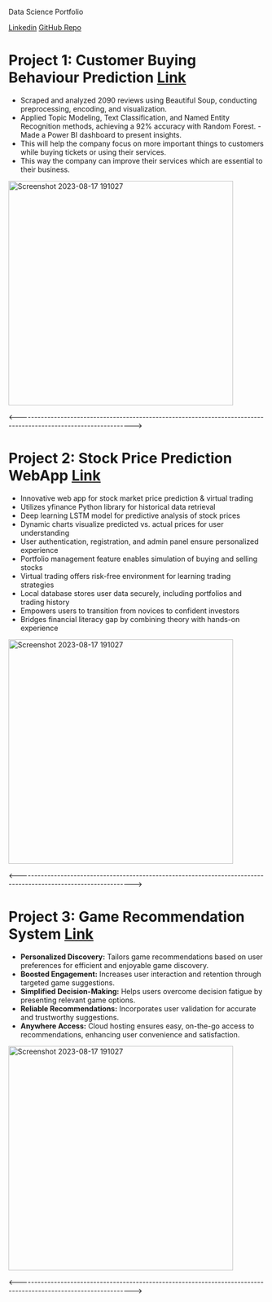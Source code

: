 Data Science Portfolio

[Linkedin](https://www.linkedin.com/in/roshan-salunke-865425263/)  [GitHub Repo](https://github.com/roshan9900?tab=repositories)

# Project 1: Customer Buying Behaviour Prediction [Link](https://github.com/roshan9900/British_Airways_Virtual_Pro)
- Scraped and analyzed 2090 reviews using Beautiful Soup, conducting preprocessing, encoding, and visualization.
- Applied Topic Modeling, Text Classification, and Named Entity Recognition methods, achieving a 92% accuracy with Random Forest. -Made a Power BI dashboard to present insights.
- This will help the company focus on more important things to customers while buying tickets or using their services.
- This way the company can improve their services which are essential to their business.


<img width="441" alt="Screenshot 2023-08-17 191027" src="https://github.com/roshan9900/Roshan_Portfolio/assets/115538447/b728254a-4cb7-47a0-a6eb-ed79bd701f26">

<----------------------------------------------------------------------------------------------------------------->

# Project 2: Stock Price Prediction WebApp [Link](https://github.com/roshan9900/Collage_Project)
- Innovative web app for stock market price prediction & virtual trading
- Utilizes yfinance Python library for historical data retrieval
- Deep learning LSTM model for predictive analysis of stock prices
- Dynamic charts visualize predicted vs. actual prices for user understanding
- User authentication, registration, and admin panel ensure personalized experience
- Portfolio management feature enables simulation of buying and selling stocks
- Virtual trading offers risk-free environment for learning trading strategies
- Local database stores user data securely, including portfolios and trading history
- Empowers users to transition from novices to confident investors
- Bridges financial literacy gap by combining theory with hands-on experience

<img width="441" alt="Screenshot 2023-08-17 191027" src="https://user-images.githubusercontent.com/115538447/261623951-3f9a7c08-fbf7-44a9-a6a9-7ff22dbea7e3.png">

<----------------------------------------------------------------------------------------------------------------->


# Project 3: Game Recommendation System [Link](https://github.com/roshan9900/Machine-Learning-Projects/tree/main/Steam_video_Reco)

- **Personalized Discovery:** Tailors game recommendations based on user preferences for efficient and enjoyable game discovery.
- **Boosted Engagement:** Increases user interaction and retention through targeted game suggestions.
- **Simplified Decision-Making:** Helps users overcome decision fatigue by presenting relevant game options.
- **Reliable Recommendations:** Incorporates user validation for accurate and trustworthy suggestions.
- **Anywhere Access:** Cloud hosting ensures easy, on-the-go access to recommendations, enhancing user convenience and satisfaction.

  
<img width="441" alt="Screenshot 2023-08-17 191027" src="https://user-images.githubusercontent.com/115538447/261802808-5c054193-a531-4571-8c1b-37fc150d4ecb.png">

<----------------------------------------------------------------------------------------------------------------->

